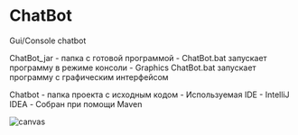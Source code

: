 # ChatBot
Gui/Console chatbot

ChatBot_jar - папка с готовой программой
            - ChatBot.bat запускает программу в режиме консоли
            - Graphics ChatBot.bat запускает программу с графическим интерфейсом

Chatbot - папка проекта с исходным кодом
        - Используемая IDE - IntelliJ IDEA
        - Собран при помощи Maven
        
![canvas](https://cloud.githubusercontent.com/assets/13558216/21073640/c8a79db6-befd-11e6-980d-e3d33e5ad550.png)
